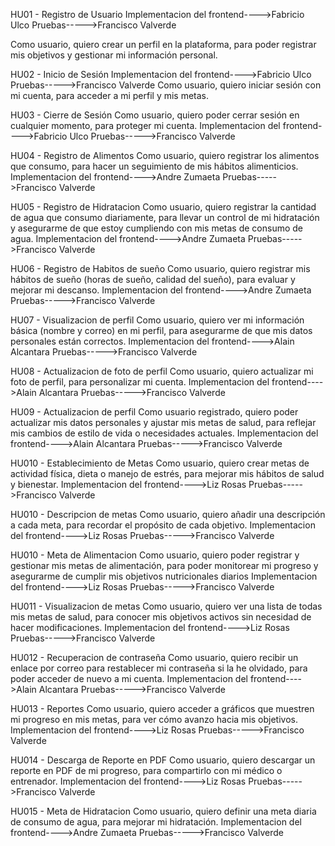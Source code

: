 HU01 - Registro de Usuario 
Implementacion del frontend---->Fabricio Ulco 
Pruebas----->Francisco Valverde

Como usuario, quiero crear un perfil en la plataforma, para poder registrar mis objetivos y gestionar mi información personal.

HU02 - Inicio de Sesión 
Implementacion del frontend---->Fabricio Ulco 
Pruebas----->Francisco Valverde
Como usuario, quiero iniciar sesión con mi cuenta, para acceder a mi perfil y mis metas.

HU03 - Cierre de Sesión 
Como usuario, quiero poder cerrar sesión en cualquier momento, para proteger mi cuenta.
Implementacion del frontend---->Fabricio Ulco 
Pruebas----->Francisco Valverde

HU04 - Registro de Alimentos
Como usuario, quiero registrar los alimentos que consumo, para hacer un seguimiento de mis hábitos alimenticios.
Implementacion del frontend---->Andre Zumaeta
Pruebas----->Francisco Valverde

HU05 - Registro de Hidratacion
Como usuario, quiero registrar la cantidad de agua que consumo diariamente, para llevar un control de mi hidratación y asegurarme de que estoy cumpliendo con mis metas de consumo de agua.
Implementacion del frontend---->Andre Zumaeta
Pruebas----->Francisco Valverde

HU06 - Registro de Habitos de sueño 
Como usuario, quiero registrar mis hábitos de sueño (horas de sueño, calidad del sueño), para evaluar y mejorar mi descanso.
Implementacion del frontend---->Andre Zumaeta
Pruebas----->Francisco Valverde

HU07 - Visualizacion de perfil 
Como usuario, quiero ver mi información básica (nombre y correo) en mi perfil, para asegurarme de que mis datos personales están correctos.
Implementacion del frontend---->Alain Alcantara
Pruebas----->Francisco Valverde

HU08 - Actualizacion de foto de perfil 
Como usuario, quiero actualizar mi foto de perfil, para personalizar mi cuenta.
Implementacion del frontend---->Alain Alcantara
Pruebas----->Francisco Valverde

HU09 - Actualizacion de perfil 
Como usuario registrado, quiero poder actualizar mis datos personales y ajustar mis metas de salud, para reflejar mis cambios de estilo de vida o necesidades actuales.
Implementacion del frontend---->Alain Alcantara
Pruebas----->Francisco Valverde

HU010 - Establecimiento de Metas
Como usuario, quiero crear metas de actividad física, dieta o manejo de estrés, para mejorar mis hábitos de salud y bienestar.
Implementacion del frontend---->Liz Rosas
Pruebas----->Francisco Valverde

HU010 - Descripcion de metas
Como usuario, quiero añadir una descripción a cada meta, para recordar el propósito de cada objetivo.
Implementacion del frontend---->Liz Rosas
Pruebas----->Francisco Valverde

HU010 - Meta de Alimentacion
Como usuario, quiero poder registrar y gestionar mis metas de alimentación, para poder monitorear mi progreso y asegurarme de cumplir mis objetivos nutricionales diarios
Implementacion del frontend---->Liz Rosas
Pruebas----->Francisco Valverde

HU011 - Visualizacion de metas
Como usuario, quiero ver una lista de todas mis metas de salud, para conocer mis objetivos activos sin necesidad de hacer modificaciones.
Implementacion del frontend---->Liz Rosas
Pruebas----->Francisco Valverde

HU012 - Recuperacion de contraseña
Como usuario, quiero recibir un enlace por correo para restablecer mi contraseña si la he olvidado, para poder acceder de nuevo a mi cuenta.
Implementacion del frontend---->Alain Alcantara 
Pruebas----->Francisco Valverde

HU013 - Reportes
Como usuario, quiero acceder a gráficos que muestren mi progreso en mis metas, para ver cómo avanzo hacia mis objetivos.
Implementacion del frontend---->Liz Rosas
Pruebas----->Francisco Valverde

HU014 - Descarga de Reporte en PDF
Como usuario, quiero descargar un reporte en PDF de mi progreso, para compartirlo con mi médico o entrenador.
Implementacion del frontend---->Liz Rosas
Pruebas----->Francisco Valverde

HU015 - Meta de Hidratacion
Como usuario, quiero definir una meta diaria de consumo de agua, para mejorar mi hidratación.
Implementacion del frontend---->Andre Zumaeta
Pruebas----->Francisco Valverde
